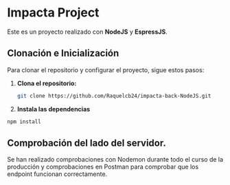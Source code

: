 # Impacta Project

Este es un proyecto realizado con **NodeJS** y **EspressJS**.

## Clonación e Inicialización

Para clonar el repositorio y configurar el proyecto, sigue estos pasos:

1. **Clona el repositorio:**

   ```bash
   git clone https://github.com/Raquelcb24/impacta-back-NodeJS.git

2. **Instala las dependencias**
  ```bash
  npm install
  ```

## Comprobación del lado del servidor.
Se han realizado comprobaciones con Nodemon durante todo el curso de la producción y comprobaciones en Postman para comprobar que los endpoint funcionan correctamente.
